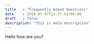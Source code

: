 ```yaml
---
title   : "Frequently Asked Questions"
date    : 2018-07-07T12:37:52+06:00
draft   : false
description: "This is meta description"
---
```

Hello how are you?